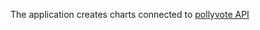 The application creates charts connected to [pollyvote API](http://polly.haim.it/wp-content/plugins/pollyvote/data/api.html)
